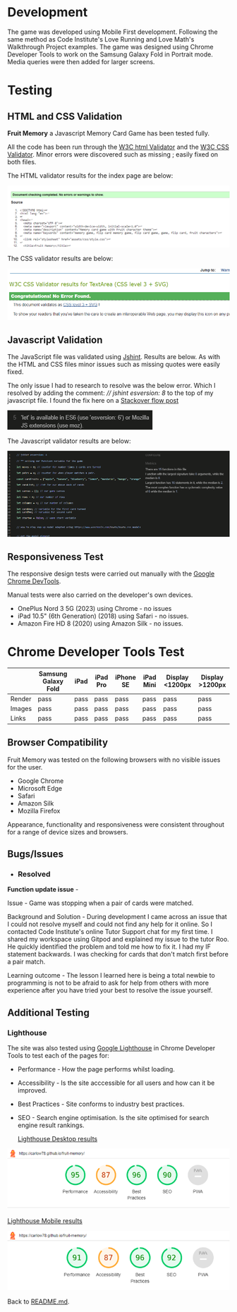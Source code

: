 # Development

The game was developed using Mobile First development. Following the same method as Code Institute's Love Running and Love Math's Walkthrough Project examples. The game was designed using Chrome Developer Tools to work on the Samsung Galaxy Fold in Portrait mode. Media queries were then added for larger screens.

# Testing

## HTML and CSS Validation
<b>Fruit Memory</b> a Javascript Memory Card Game has been tested fully.

  All the code has been run through the [W3C html Validator](https://validator.w3.org/) and the [W3C CSS Validator](https://jigsaw.w3.org/css-validator/). Minor errors were discovered such as missing ; easily fixed on both files.

 


The HTML validator results for the index page are below:

![W3C Validator test result](assets/testing/w3-html-validator.png)

The CSS validator results are below:

![CSS Validator test result](assets/testing/jigsaw-css-validator.png)

## Javascript Validation

 The JavaScript file was validated using [Jshint](https://jshint.com/). Results are below. As with the HTML and CSS files minor issues such as missing quotes were easily fixed. 

  The only issue I had to research to resolve was the below error.
Which I resolved by adding the comment: <i>// jshint esversion: 8</i> to the top of my javascript file. I found the fix here on a [Stackover flow post](https://stackoverflow.com/questions/27441803/why-does-jshint-throw-a-warning-if-i-am-using-const)


  
  ![JShint error](assets/testing/jshint-error.png)



The Javascript validator results are below:

![JavaScript Validator test result](assets/testing/jshint-validator.png)



## Responsiveness Test

The responsive design tests were carried out manually with the [Google Chrome DevTools](https://developer.chrome.com/docs/devtools/).

Manual tests were also carried on the developer's own devices.

* OnePlus Nord 3 5G (2023) using Chrome - no issues
* iPad 10.5" (6th Generation) (2018) using Safari - no issues.
* Amazon Fire HD 8 (2020) using Amazon Silk - no issues.

# Chrome Developer Tools Test

|        | Samsung Galaxy Fold| iPad | iPad Pro| iPhone SE | iPad Mini | Display <1200px | Display >1200px |
|--------|---------|-----------|----------|------|----------|-----------------|-----------------|
| Render | pass    | pass      | pass     | pass | pass     | pass            | pass            |
| Images | pass    | pass      | pass     | pass | pass     | pass            | pass            |
| Links  | pass    | pass      | pass     | pass | pass     | pass            | pass            |


## Browser Compatibility

Fruit Memory was tested on the following browsers with no visible issues for the user. 

* Google Chrome
* Microsoft Edge
* Safari
* Amazon Silk
* Mozilla Firefox

 Appearance, functionality and responsiveness were consistent throughout for a range of device sizes and browsers.


## Bugs/Issues

* ### Resolved


<b>Function update issue</b> - 

Issue - Game was stopping when a pair of cards were matched.

Background and Solution - During development I came across an issue that I could not resolve myself and could not find any help for it online. So I contacted Code Institute's online Tutor Support chat for my first time. I shared my workspace using Gitpod and explained my issue to the tutor Roo. He quickly identified the problem and told me how to fix it. I had my IF statement backwards. I was checking for cards that don't match first before a pair match. 

Learning outcome - The lesson I learned here is being a total newbie to programming is not to be afraid to ask for help from others with more experience after you have tried your best to resolve the issue yourself.

## Additional Testing

### Lighthouse

The site was also tested using [Google Lighthouse](https://developers.google.com/web/tools/lighthouse) in Chrome Developer Tools to test each of the pages for:

* Performance - How the page performs whilst loading.
* Accessibility - Is the site acccessible for all users and how can it be improved.
* Best Practices - Site conforms to industry best practices.
* SEO - Search engine optimisation. Is the site optimised for search engine result rankings.



  <u>Lighthouse Desktop results</u>

![Lighthouse test Desktop](assets/testing/lighthouse-desktop.png)

  <u>Lighthouse Mobile results</u>

![Lighthouse test Mobile](assets/testing/lighthouse-mobile.png)


Back to [README.md](./README.md#testing).
